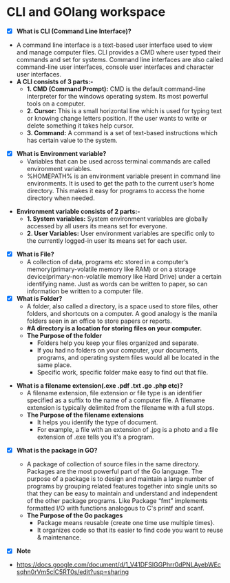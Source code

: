 # **CLI and GOlang workspace**

- [x] **What is CLI (Command Line Interface)?**
- A command line interface is a text-based user interface used to view and manage computer files. CLI provides a CMD where user typed their commands and set for systems. Command line interfaces are also called command-line user interfaces, console user interfaces and character user interfaces.
- **A CLI consists of 3 parts:-**
     - **1. CMD (Command Prompt):**
     CMD is the default command-line interpreter for the windows operating system. Its most powerful tools on a computer.
     - **2. Cursor:**
     This is a small horizontal line which is used for typing text or knowing change letters position. If the user wants to write or delete something it takes help cursor.
     - **3. Command:**
     A command is a set of text-based instructions which has certain value to the system.


- [x] **What is Environment variable?**
    - Variables that can be used across terminal commands are called environment variables.
    - %HOMEPATH% is an environment variable present in command line environments. It is used to get the path to the current user’s home directory. This makes it easy for programs to access the home directory when needed.
-   **Environment variable consists of 2 parts:-**
    - **1. System variables:**
    System environment variables are globally accessed by all users its means set for everyone.
    - **2. User Variables:**
    User environment variables are specific only to the currently logged-in user its means set for each user.

- [x] **What is File?**
    - A collection of data, programs etc stored in a computer’s memory(primary-volatile memory like RAM) or on a storage device(primary-non-volatile memory like Hard Drive) under a certain identifying name. Just as words can be written to paper, so can information be written to a computer file.
- [x] **What is Folder?**
    - A folder, also called a directory, is a space used to store files, other folders, and shortcuts  on a computer. A good analogy is the manila folders seen in an office to store papers or reports.
    - **#A directory is a location for storing files on your computer.**
    - **The Purpose of the folder**
        - Folders help you keep your files organized and separate. 
        - If you had no folders on your computer, your documents, programs, and operating system files would all be located in the same place. 
        - Specific work, specific folder make easy to find out that file.
- **What is a filename extension(.exe .pdf .txt .go .php etc)?**
    - A filename extension, file extension or file type is an identifier specified as a suffix to the name of a computer file. A filename extension is typically delimited from the filename with a full stops.
    - **The Purpose of the filename extensions**
        - It helps you identify the type of document.
        - For example, a file with an extension of .jpg is a photo and a file extension of .exe tells you it's a program. 
- [x] **What is the package in GO?**
    - A package of collection of source files in the same directory. Packages are the most powerful part of the Go language. The purpose of a package is to design and maintain a large number of programs by grouping related features together into single units so that they can be easy to maintain and understand and independent of the other package programs. Like Package  “fmt” implements formatted I/O with functions analogous to C's printf and scanf.
    - **The Purpose of the Go packages**
        - Package means reusable {create one time use multiple times}.
        - It organizes code so that its easier to find code you want to reuse & maintenance.



- [x] **Note**
- https://docs.google.com/document/d/1_V41DFSIGGPhrr0dPNLAyebWEcsqhn0rVm5clC5RT0s/edit?usp=sharing